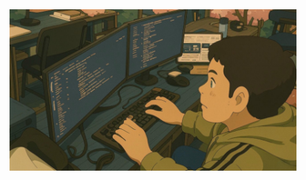
<img src="https://github.com/naiyannoor365/Naiyannoor365/blob/main/Certificates/Naiyan%20Noor.jpg">






